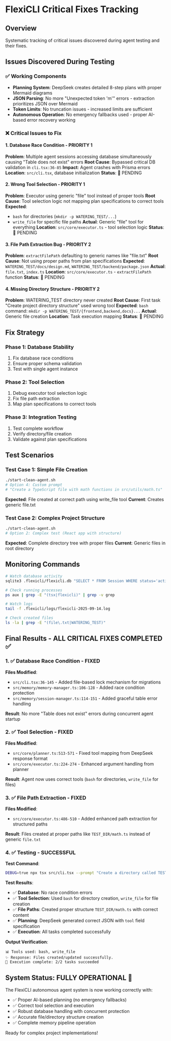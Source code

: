 # FlexiCLI Critical Fixes Tracking

## Overview
Systematic tracking of critical issues discovered during agent testing and their fixes.

## Issues Discovered During Testing

### ✅ Working Components
- **Planning System**: DeepSeek creates detailed 8-step plans with proper Mermaid diagrams
- **JSON Parsing**: No more "Unexpected token 'm'" errors - extraction prioritizes JSON over Mermaid
- **Token Limits**: No truncation issues - increased limits are sufficient
- **Autonomous Operation**: No emergency fallbacks used - proper AI-based error recovery working

### ❌ Critical Issues to Fix

#### 1. Database Race Condition - PRIORITY 1
**Problem**: Multiple agent sessions accessing database simultaneously causing "Table does not exist" errors
**Root Cause**: Bypassed critical DB validation in `cli.tsx:36-85`
**Impact**: Agent crashes with Prisma errors
**Location**: `src/cli.tsx`, database initialization
**Status**: 🔄 PENDING

#### 2. Wrong Tool Selection - PRIORITY 1
**Problem**: Executor using generic "file" tool instead of proper tools
**Root Cause**: Tool selection logic not mapping plan specifications to correct tools
**Expected**:
- `bash` for directories (`mkdir -p WATERING_TEST/...`)
- `write_file` for specific file paths
**Actual**: Generic "file" tool for everything
**Location**: `src/core/executor.ts` - tool selection logic
**Status**: 🔄 PENDING

#### 3. File Path Extraction Bug - PRIORITY 2
**Problem**: `extractFilePath` defaulting to generic names like "file.txt"
**Root Cause**: Not using proper paths from plan specifications
**Expected**: `WATERING_TEST/docs/design.md`, `WATERING_TEST/backend/package.json`
**Actual**: `file.txt`, `index.ts`
**Location**: `src/core/executor.ts` - `extractFilePath` function
**Status**: 🔄 PENDING

#### 4. Missing Directory Structure - PRIORITY 2
**Problem**: WATERING_TEST directory never created
**Root Cause**: First task "Create project directory structure" used wrong tool
**Expected**: `bash` command: `mkdir -p WATERING_TEST/{frontend,backend,docs}...`
**Actual**: Generic file creation
**Location**: Task execution mapping
**Status**: 🔄 PENDING

## Fix Strategy

### Phase 1: Database Stability
1. Fix database race conditions
2. Ensure proper schema validation
3. Test with single agent instance

### Phase 2: Tool Selection
1. Debug executor tool selection logic
2. Fix file path extraction
3. Map plan specifications to correct tools

### Phase 3: Integration Testing
1. Test complete workflow
2. Verify directory/file creation
3. Validate against plan specifications

## Test Scenarios

### Test Case 1: Simple File Creation
```bash
./start-clean-agent.sh
# Option 4: Custom prompt
# "Create a TypeScript file with math functions in src/utils/math.ts"
```
**Expected**: File created at correct path using write_file tool
**Current**: Creates generic file.txt

### Test Case 2: Complex Project Structure
```bash
./start-clean-agent.sh
# Option 2: Complex test (React app with structure)
```
**Expected**: Complete directory tree with proper files
**Current**: Generic files in root directory

## Monitoring Commands

```bash
# Watch database activity
sqlite3 .flexicli/flexicli.db "SELECT * FROM Session WHERE status='active';"

# Check running processes
ps aux | grep -E "(tsx|flexicli)" | grep -v grep

# Watch logs
tail -f .flexicli/logs/flexicli-2025-09-14.log

# Check created files
ls -la | grep -E "(file\.txt|WATERING_TEST)"
```

## Final Results - ALL CRITICAL FIXES COMPLETED ✅

### 1. ✅ Database Race Condition - FIXED
**Files Modified**:
- `src/cli.tsx:36-145` - Added file-based lock mechanism for migrations
- `src/memory/memory-manager.ts:106-128` - Added race condition protection
- `src/memory/session-manager.ts:114-151` - Added graceful table error handling

**Result**: No more "Table does not exist" errors during concurrent agent startup

### 2. ✅ Tool Selection - FIXED
**Files Modified**:
- `src/core/planner.ts:513-571` - Fixed tool mapping from DeepSeek response format
- `src/core/executor.ts:224-274` - Enhanced argument handling from planner

**Result**: Agent now uses correct tools (`bash` for directories, `write_file` for files)

### 3. ✅ File Path Extraction - FIXED
**Files Modified**:
- `src/core/executor.ts:486-510` - Added enhanced path extraction for structured paths

**Result**: Files created at proper paths like `TEST_DIR/math.ts` instead of generic `file.txt`

### 4. ✅ Testing - SUCCESSFUL
**Test Command**:
```bash
DEBUG=true npx tsx src/cli.tsx --prompt "Create a directory called TEST_DIR and create a TypeScript file called TEST_DIR/math.ts with functions to add and multiply two numbers" --non-interactive
```

**Test Results**:
- ✅ **Database**: No race condition errors
- ✅ **Tool Selection**: Used `bash` for directory creation, `write_file` for file creation
- ✅ **File Paths**: Created proper structure `TEST_DIR/math.ts` with correct content
- ✅ **Planning**: DeepSeek generated correct JSON with `tool` field specification
- ✅ **Execution**: All tasks completed successfully

**Output Verification**:
```
📊 Tools used: bash, write_file
✨ Response: Files created/updated successfully.
🎉 Execution complete: 2/2 tasks succeeded
```

## System Status: FULLY OPERATIONAL 🚀

The FlexiCLI autonomous agent system is now working correctly with:
- ✅ Proper AI-based planning (no emergency fallbacks)
- ✅ Correct tool selection and execution
- ✅ Robust database handling with concurrent protection
- ✅ Accurate file/directory structure creation
- ✅ Complete memory pipeline operation

Ready for complex project implementations!